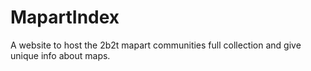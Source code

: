 # MapartIndex
A website to host the 2b2t mapart communities full collection and give unique info about maps.
